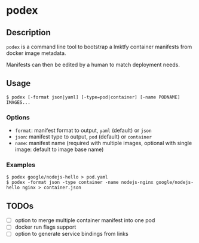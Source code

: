 # podex

## Description

`podex` is a command line tool to bootstrap a lmktfy container manifests from docker image metadata.

Manifests can then be edited by a human to match deployment needs.

## Usage
```
$ podex [-format json|yaml] [-type=pod|container] [-name PODNAME] IMAGES...

```

### Options
- `format`: manifest format to output, `yaml` (default) or `json`
- `json`: manifest type to output, `pod` (default) or `container`
- `name`: manifest name (required with multiple images, optional with single image: default to image base name)

### Examples
```
$ podex google/nodejs-hello > pod.yaml
$ podex -format json -type container -name nodejs-nginx google/nodejs-hello nginx > container.json
```

## TODOs
- [ ] option to merge multiple container manifest into one pod
- [ ] docker run flags support
- [ ] option to generate service bindings from links
